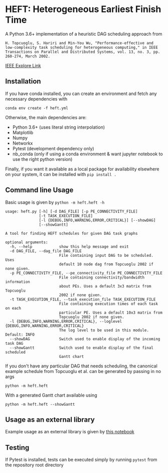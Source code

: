 # HEFT: Heterogeneous Earliest Finish Time

A Python 3.6+ implementation of a heuristic DAG scheduling approach from 

`H. Topcuoglu, S. Hariri and Min-You Wu, "Performance-effective and low-complexity task scheduling for heterogeneous computing," in IEEE Transactions on Parallel and Distributed Systems, vol. 13, no. 3, pp. 260-274, March 2002.`

[IEEE Explore Link](https://ieeexplore.ieee.org/document/993206)


## Installation
If you have conda installed, you can create an environment and fetch any necessary dependencies with

`conda env create -f heft.yml`

Otherwise, the main dependencies are:
- Python 3.6+ (uses literal string interpolation)
- Matplotlib
- Numpy
- Networkx
- Pytest (development dependency only)
- nb_conda (only if using a conda environment & want jupyter notebook to use the right python version)

Finally, if you want it available as a local package for availability elsewhere on your system, it can be installed with `pip install .`

## Command line Usage
Basic usage is given by `python -m heft.heft -h`

```
usage: heft.py [-h] [-d DAG_FILE] [-p PE_CONNECTIVITY_FILE]                             
               [-t TASK_EXECUTION_FILE]                                                 
               [-l {DEBUG,INFO,WARNING,ERROR,CRITICAL}] [--showDAG]                     
               [--showGantt]                                                            
                                                                                        
A tool for finding HEFT schedules for given DAG task graphs                             
                                                                                        
optional arguments:                                                                     
  -h, --help            show this help message and exit                                 
  -d DAG_FILE, --dag_file DAG_FILE                                                      
                        File containing input DAG to be scheduled. Uses                 
                        default 10 node dag from Topcuoglu 2002 if none given.          
  -p PE_CONNECTIVITY_FILE, --pe_connectivity_file PE_CONNECTIVITY_FILE                  
                        File containing connectivity/bandwidth information              
                        about PEs. Uses a default 3x3 matrix from Topcuoglu             
                        2002 if none given.                                             
  -t TASK_EXECUTION_FILE, --task_execution_file TASK_EXECUTION_FILE                     
                        File containing execution times of each task on each            
                        particular PE. Uses a default 10x3 matrix from                  
                        Topcuoglu 2002 if none given.                                   
  -l {DEBUG,INFO,WARNING,ERROR,CRITICAL}, --loglevel {DEBUG,INFO,WARNING,ERROR,CRITICAL}
                        The log level to be used in this module. Default: INFO          
  --showDAG             Switch used to enable display of the incoming task DAG          
  --showGantt           Switch used to enable display of the final scheduled            
                        Gantt chart                                                     
```

If you don't have any particular DAG that needs scheduling, the canonical example schedule from Topcuoglu et al. can be generated by passing in no args

`python -m heft.heft`

With a generated Gantt chart available using

`python -m heft.heft --showGantt`

## Usage as an external library

Example usage as an external library is given by [this notebook](https://github.com/mackncheesiest/heft/blob/master/jupyter/HEFT_Example.ipynb)

## Testing
If Pytest is installed, tests can be executed simply by running `pytest` from the repository root directory
